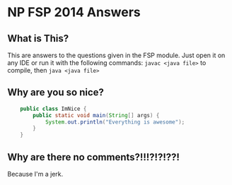 NP FSP 2014 Answers
======
## What is This?
This are answers to the questions given in the FSP module. Just open it on any IDE or run it with the following commands:
`javac <java file>` to compile, then `java <java file>`

## Why are you so nice?
```java
	public class ImNice {
		public static void main(String[] args) {
			System.out.println("Everything is awesome");
		}
	}
```
## Why are there no comments?!!!?!?!??!
Because I'm a jerk.